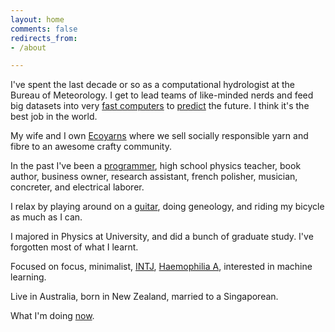 ```yaml
---
layout: home
comments: false
redirects_from:
- /about

---
```


I've spent the last decade or so as a computational hydrologist at the Bureau of Meteorology. I get to lead teams of like-minded nerds and feed big datasets into very [fast computers](https://nci.org.au/) to [predict](http://www.bom.gov.au/water/) the future. I think it's the best job in the world.

My wife and I own [Ecoyarns](https://ecoyarns.com.au) where we sell socially responsible yarn and fibre to an awesome crafty community.

In the past I've been a [programmer](/writing/somewhat-successful-software/), high school physics teacher, book author, business owner, research assistant, french polisher, musician, concreter, and electrical laborer.

I relax by playing around on a [guitar](https://en.wikipedia.org/wiki/Fender_Jaguar), doing geneology, and riding my bicycle as much as I can.

I majored in Physics at University, and did a bunch of graduate study. I've forgotten most of what I learnt.

Focused on focus, minimalist, [INTJ](http://typelogic.com/intj.html), [Haemophilia A](https://en.wikipedia.org/wiki/Haemophilia_A), interested in machine learning.

Live in Australia, born in New Zealand, married to a Singaporean.

What I'm doing [now](/now).
